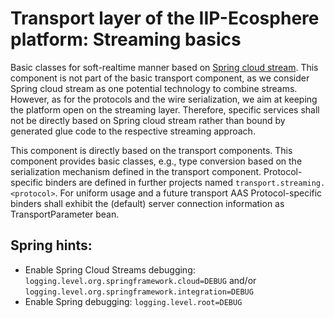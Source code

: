 # Transport layer of the IIP-Ecosphere platform: Streaming basics

Basic classes for soft-realtime manner based on [Spring cloud stream](https://spring.io/projects/spring-cloud-stream).
This component is not part of the basic transport component, as we consider Spring cloud stream as one potential
technology to combine streams. However, as for the protocols and the wire serialization, we aim at keeping the platform
open on the streaming layer. Therefore, specific services shall not be directly based on Spring cloud stream rather than
bound by generated glue code to the respective streaming approach. 

This component is directly based on the transport components. This component provides basic classes, e.g., type 
conversion based on the serialization mechanism defined in the transport component. Protocol-specific binders are
defined in further projects named `transport.streaming.<protocol>`. For uniform usage and a future transport 
AAS Protocol-specific binders shall exhibit the (default) server connection information as TransportParameter bean.

## Spring hints:

- Enable Spring Cloud Streams debugging: `logging.level.org.springframework.cloud=DEBUG` and/or `logging.level.org.springframework.integration=DEBUG` 
- Enable Spring debugging: `logging.level.root=DEBUG`